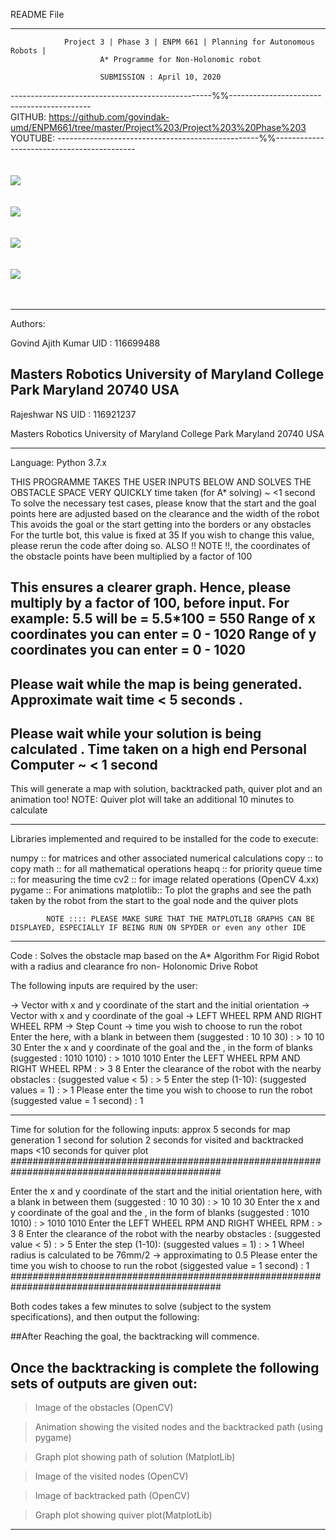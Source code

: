 README File
_________________________________________________________________________________________

				Project 3 | Phase 3 | ENPM 661 | Planning for Autonomous Robots |
						A* Programme for Non-Holonomic robot

						SUBMISSION : April 10, 2020

--------------------------------------------------%%-------------------------------------------<br/>
GITHUB:  https://github.com/govindak-umd/ENPM661/tree/master/Project%203/Project%203%20Phase%203 <br/>
YOUTUBE: 
--------------------------------------------------%%-------------------------------------------<br/>
<br/>
<br/>
![](Images/Backtracked_nodes.jpg)<br/>
<br/>
<br/>
![](Images/Obstacle_Space.jpg)<br/>
<br/>
<br/>
![](Images/Quiver_Map.png)<br/>
<br/>
<br/>
![](Images/Visited_nodes.jpg)<br/>
<br/>
<br/>
_________________________________________________________________________________________
Authors: 

Govind Ajith Kumar
UID : 116699488

Masters Robotics 
University of Maryland
College Park
Maryland
20740 USA
--------------------------
Rajeshwar NS
UID : 116921237

Masters Robotics
University of Maryland
College Park
Maryland
20740 USA
_________________________________________________________________________________________
Language: Python 3.7.x

THIS PROGRAMME TAKES THE USER INPUTS BELOW AND SOLVES THE OBSTACLE SPACE VERY QUICKLY
time taken (for A* solving) ~ <1 second
To solve the necessary test cases, please know that the start and the goal points here are adjusted based on the clearance and the width of the robot
This avoids the goal or the start getting into the borders or any obstacles
For the turtle bot, this value is fixed at 35
If you wish to change this value, please rerun the code after doing so.
ALSO !! NOTE !!, the coordinates of the obstacle points have been multiplied by a factor of 100

This ensures a clearer graph. Hence, please multiply by a factor of 100, before input. For example: 5.5 will be = 5.5*100 = 550
Range of x coordinates you can enter  =  0 - 1020
Range of y coordinates you can enter  =  0 - 1020
--------------
Please wait while the map is being generated. Approximate wait time < 5 seconds . 
-------------
Please wait while your solution is being calculated . 
Time taken on a high end Personal Computer ~ < 1 second
--------------
This will generate a map with solution, backtracked path, quiver plot and an animation too! 
NOTE: Quiver plot will take an additional 10 minutes to calculate 

_________________________________________________________________________________________
Libraries implemented and required to be installed for the code to execute:

numpy :: for matrices and other associated numerical calculations
copy :: to copy
math :: for all mathematical operations
heapq :: for priority queue
time :: for measuring the time
cv2 :: for image related operations (OpenCV 4.xx)
pygame :: For animations
matplotlib:: To plot the graphs and see the path taken by the robot from the start to the goal node and the quiver plots

			NOTE :::: PLEASE MAKE SURE THAT THE MATPLOTLIB GRAPHS CAN BE DISPLAYED, ESPECIALLY IF BEING RUN ON SPYDER or even any other IDE
_________________________________________________________________________________________

Code : Solves the obstacle map based on the A* Algorithm For Rigid Robot with a radius and clearance fro non- Holonomic Drive Robot

The following inputs are required by the user:

-> Vector with x and y coordinate of the start and the initial orientation
-> Vector with x and y coordinate of the goal
-> LEFT WHEEL RPM AND RIGHT WHEEL RPM
-> Step Count
-> time you wish to choose to run the robot
Enter the  here, with a blank in between them (suggested : 10 10 30) : > 10 10 30
Enter the x and y coordinate of the goal and the , in the form of blanks (suggested : 1010 1010) : > 1010 1010
Enter the LEFT WHEEL RPM AND RIGHT WHEEL RPM  : > 3 8
Enter the clearance of the robot with the nearby obstacles : (suggested value  < 5) : > 5
Enter the step (1-10): (suggested values  = 1) : > 1
Please enter the time you wish to choose to run the robot (suggested value = 1 second) : 1


---------------------------------------------------------------------------------------------
Time for solution for the following inputs: 
approx 5 seconds for map generation
1 second for solution
2 seconds for visited and backtracked maps
<10 seconds for quiver plot
##############################################################################################

Enter the x and y coordinate of the start and the initial orientation here, with a blank in between them (suggested : 10 10 30) : > 10 10 30
Enter the x and y coordinate of the goal and the , in the form of blanks (suggested : 1010 1010) : > 1010 1010
Enter the LEFT WHEEL RPM AND RIGHT WHEEL RPM  : > 3 8
Enter the clearance of the robot with the nearby obstacles : (suggested value  < 5) : > 5
Enter the step (1-10): (suggested values  = 1) : > 1
Wheel radius is calculated to be 76mm/2 -> approximating to 0.5
Please enter the time you wish to choose to run the robot (siggested value = 1 second) : 1
##############################################################################################


Both codes takes a few minutes to solve (subject to the system specifications), and then output 
the following:

##After Reaching the goal, the backtracking will commence.

## Once the backtracking is complete the following sets of outputs are given out:

> Image of the obstacles (OpenCV)

> Animation showing the visited nodes and the backtracked path (using pygame)

> Graph plot showing path of solution (MatplotLib)

> Image of the visited nodes (OpenCV)

> Image of backtracked path (OpenCV)

> Graph plot showing quiver plot(MatplotLib)

---------------------------------------------------------------------------------------------



